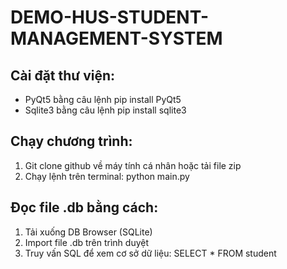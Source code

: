 ﻿# DEMO-HUS-STUDENT-MANAGEMENT-SYSTEM
## Cài đặt thư viện: 
- PyQt5 bằng câu lệnh pip install PyQt5 
- Sqlite3 bằng câu lệnh pip install sqlite3
  
## Chạy chương trình:
1. Git clone github về máy tính cá nhân hoặc tải file zip
2. Chạy lệnh trên terminal: python main.py
## Đọc file .db bằng cách:
1. Tải xuống DB Browser (SQLite)
2. Import file .db trên trình duyệt
3. Truy vấn SQL để xem cơ sở dữ liệu: SELECT * FROM student


